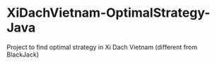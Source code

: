 # XiDachVietnam-OptimalStrategy-Java
 Project to find optimal strategy in Xi Dach Vietnam (different from BlackJack)
